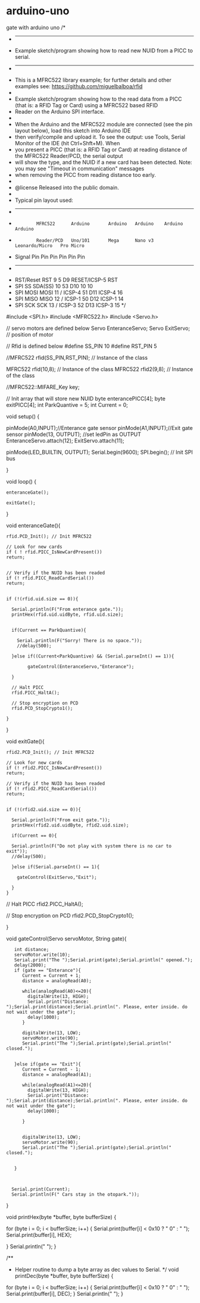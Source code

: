 # arduino-uno
 gate with  arduino uno 
/*
 * --------------------------------------------------------------------------------------------------------------------
 * Example sketch/program showing how to read new NUID from a PICC to serial.
 * --------------------------------------------------------------------------------------------------------------------
 * This is a MFRC522 library example; for further details and other examples see: https://github.com/miguelbalboa/rfid
 * 
 * Example sketch/program showing how to the read data from a PICC (that is: a RFID Tag or Card) using a MFRC522 based RFID
 * Reader on the Arduino SPI interface.
 * 
 * When the Arduino and the MFRC522 module are connected (see the pin layout below), load this sketch into Arduino IDE
 * then verify/compile and upload it. To see the output: use Tools, Serial Monitor of the IDE (hit Ctrl+Shft+M). When
 * you present a PICC (that is: a RFID Tag or Card) at reading distance of the MFRC522 Reader/PCD, the serial output
 * will show the type, and the NUID if a new card has been detected. Note: you may see "Timeout in communication" messages
 * when removing the PICC from reading distance too early.
 * 
 * @license Released into the public domain.
 * 
 * Typical pin layout used:
 * -----------------------------------------------------------------------------------------
 *             MFRC522      Arduino       Arduino   Arduino    Arduino          Arduino
 *             Reader/PCD   Uno/101       Mega      Nano v3    Leonardo/Micro   Pro Micro
 * Signal      Pin          Pin           Pin       Pin        Pin              Pin
 * -----------------------------------------------------------------------------------------
 * RST/Reset   RST          9             5         D9         RESET/ICSP-5     RST
 * SPI SS      SDA(SS)      10            53        D10        10               10
 * SPI MOSI    MOSI         11 / ICSP-4   51        D11        ICSP-4           16
 * SPI MISO    MISO         12 / ICSP-1   50        D12        ICSP-1           14
 * SPI SCK     SCK          13 / ICSP-3   52        D13        ICSP-3           15
 */

#include <SPI.h>
#include <MFRC522.h>
#include <Servo.h>

// servo motors are defined below
Servo EnteranceServo;
Servo ExitServo;
// position of motor


// Rfid is defined below
#define SS_PIN 10
#define RST_PIN 5
 
//MFRC522 rfid(SS_PIN,RST_PIN); // Instance of the class

MFRC522 rfid(10,8); // Instance of the class
MFRC522 rfid2(9,8); // Instance of the class

//MFRC522::MIFARE_Key key; 

// Init array that will store new NUID 
byte enterancePICC[4];
byte exitPICC[4];
int ParkQuantive = 5;
int Current = 0;


void setup() {

  pinMode(A0,INPUT);//Enterance gate sensor
  pinMode(A1,INPUT);//Exit gate sensor
  pinMode(13, OUTPUT); //set ledPin as OUTPUT 
  EnteranceServo.attach(12); 
  ExitServo.attach(11);
  
  pinMode(LED_BUILTIN, OUTPUT);
  Serial.begin(9600);
  SPI.begin(); // Init SPI bus


}
 
void loop() {

    enteranceGate();
    
    exitGate();      
}

void enteranceGate(){

    rfid.PCD_Init(); // Init MFRC522 
      
    // Look for new cards
    if ( ! rfid.PICC_IsNewCardPresent())
    return;


    // Verify if the NUID has been readed
    if (! rfid.PICC_ReadCardSerial())
    return;

    
    if (!(rfid.uid.size == 0)){
      
      Serial.println(F("From enterance gate."));
      printHex(rfid.uid.uidByte, rfid.uid.size);
      
      
      if(Current == ParkQuantive){
    
        Serial.println(F("Sorry! There is no space."));
        //delay(500);    
    
      }else if((Current<ParkQuantive) && (Serial.parseInt() == 1)){

            gateControl(EnteranceServo,"Enterance");   
       
      }
      
      // Halt PICC
      rfid.PICC_HaltA();

      // Stop encryption on PCD
      rfid.PCD_StopCrypto1();     
      
    }
  
}

void exitGate(){  
    
    rfid2.PCD_Init(); // Init MFRC522 
      
    // Look for new cards
    if (! rfid2.PICC_IsNewCardPresent())
    return;

    // Verify if the NUID has been readed
    if (! rfid2.PICC_ReadCardSerial())
    return;
  

    if (!(rfid2.uid.size == 0)){
      
      Serial.println(F("From exit gate."));
      printHex(rfid2.uid.uidByte, rfid2.uid.size);      

      if(Current == 0){

      Serial.println(F("Do not play with system there is no car to exit"));
      //delay(500);
      
      }else if(Serial.parseInt() == 1){

        gateControl(ExitServo,"Exit");           

      }
    }  
  // Halt PICC
  rfid2.PICC_HaltA();  

  // Stop encryption on PCD
  rfid2.PCD_StopCrypto1();
  
}

void gateControl(Servo servoMotor, String gate){

       int distance;
       servoMotor.write(10);
       Serial.print("The ");Serial.print(gate);Serial.println(" opened.");
       delay(2000);
       if (gate == "Enterance"){
          Current = Current + 1;
          distance = analogRead(A0); 

          while(analogRead(A0)<=20){
            digitalWrite(13, HIGH);
            Serial.print("Distance: ");Serial.print(distance);Serial.println(". Please, enter inside. do not wait under the gate");
            delay(1000);            
          }
                
          digitalWrite(13, LOW);
          servoMotor.write(90);    
          Serial.print("The ");Serial.print(gate);Serial.println(" closed.");
        
                 
       }else if(gate == "Exit"){
          Current = Current - 1;
          distance = analogRead(A1);

          while(analogRead(A1)<=20){
            digitalWrite(13, HIGH);
            Serial.print("Distance: ");Serial.print(distance);Serial.println(". Please, enter inside. do not wait under the gate");
            delay(1000);   

          }

        
          digitalWrite(13, LOW);
          servoMotor.write(90);    
          Serial.print("The ");Serial.print(gate);Serial.println(" closed.");
       
                  
       }      
              
    

      Serial.print(Current);
      Serial.println(F(" Cars stay in the otopark."));  
}

void printHex(byte *buffer, byte bufferSize) {
  
  for (byte i = 0; i < bufferSize; i++) {
    Serial.print(buffer[i] < 0x10 ? " 0" : " ");
    Serial.print(buffer[i], HEX);
    
  }
  Serial.println(" ");
}

/**
 * Helper routine to dump a byte array as dec values to Serial.
 */
void printDec(byte *buffer, byte bufferSize) {
  
  for (byte i = 0; i < bufferSize; i++) {
    Serial.print(buffer[i] < 0x10 ? " 0" : " ");
    Serial.print(buffer[i], DEC); 
  }
  Serial.println(" ");
}

